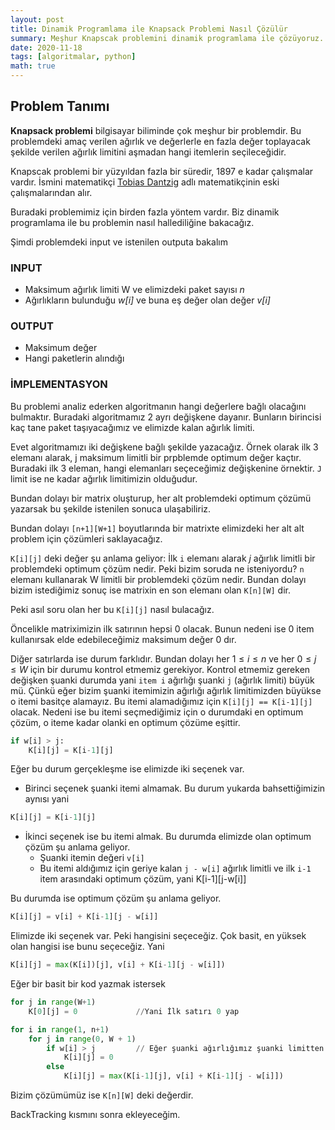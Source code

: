 ```yaml
---
layout: post
title: Dinamik Programlama ile Knapsack Problemi Nasıl Çözülür
summary: Meşhur Knapscak problemini dinamik programlama ile çözüyoruz. 
date: 2020-11-18
tags: [algoritmalar, python]
math: true
---
```



## Problem Tanımı

**Knapsack problemi** bilgisayar biliminde çok meşhur bir problemdir. Bu problemdeki amaç verilen ağırlık ve değerlerle en fazla değer toplayacak şekilde verilen ağırlık limitini aşmadan hangi itemlerin seçileceğidir. 




Knapscak problemi bir yüzyıldan fazla bir süredir, 1897 e kadar çalışmalar vardır. İsmini matematikçi [Tobias Dantzig](https://en.wikipedia.org/wiki/Tobias_Dantzig) adlı matematikçinin eski çalışmalarından alır. 

Buradaki problemimiz için birden fazla yöntem vardır. Biz dinamik programlama ile bu problemin nasıl hallediliğine bakacağız. 

Şimdi problemdeki input ve istenilen outputa bakalım

### INPUT
* Maksimum ağırlık limiti W ve elimizdeki paket sayısı *n*
* Ağırlıkların bulunduğu *w[i]* ve buna eş değer olan değer *v[i]*


### OUTPUT
* Maksimum değer
* Hangi paketlerin alındığı


### İMPLEMENTASYON
Bu problemi analiz ederken algoritmanın hangi değerlere bağlı olacağını bulmaktır. Buradaki algoritmamız 2 ayrı değişkene dayanır. Bunların birincisi kaç tane paket taşıyacağımız ve elimizde kalan ağırlık limiti.

Evet algoritmamızı iki değişkene bağlı şekilde yazacağız. Örnek olarak ilk 3 elemanı alarak, j maksimum limitli bir prpblemde optimum değer kaçtır. Buradaki ilk 3 eleman, hangi elemanları seçeceğimiz değişkenine örnektir. `J` limit ise ne kadar ağırlık limitimizin olduğudur. 

Bundan dolayı bir matrix oluşturup, her alt problemdeki optimum çözümü yazarsak bu şekilde istenilen sonuca ulaşabiliriz.

Bundan dolayı `[n+1][W+1]` boyutlarında bir matrixte elimizdeki her alt alt problem için çözümleri saklayacağız.

`K[i][j]` deki değer şu anlama geliyor: İlk `i` elemanı alarak *j* ağırlık limitli bir problemdeki optimum çözüm nedir.
Peki bizim soruda ne isteniyordu? `n` elemanı kullanarak W limitli bir problemdeki çözüm nedir. Bundan dolayı bizim istediğimiz sonuç ise matrixin en son elemanı olan `K[n][W]` dir. 

Peki asıl soru olan her bu `K[i][j]` nasıl bulacağız. 

Öncelikle matriximizin ilk satırının hepsi 0 olacak. Bunun nedeni ise 0 item kullanırsak elde edebileceğimiz maksimum değer 0 dır. 

Diğer satırlarda ise durum farklıdır. Bundan dolayı her $1\leq i \leq n$ ve her $0 \leq j \leq W$ için bir durumu kontrol etmemiz gerekiyor. Kontrol etmemiz gereken değişken şuanki durumda yani `item i` ağırlığı şuanki `j` (ağırlık limiti) büyük mü. Çünkü eğer bizim şuanki itemimizin ağırlığı ağırlık limitimizden büyükse o itemi basitçe alamayız. Bu itemi alamadığımız için `K[i][j] == K[i-1][j]` olacak. Nedeni ise bu itemi seçmediğimiz için o durumdaki en optimum çözüm, o iteme kadar olanki en optimum çözüme eşittir. 

``` python
if w[i] > j:
    K[i][j] = K[i-1][j]
```

Eğer bu durum gerçekleşme ise elimizde iki seçenek var. 

* Birinci seçenek şuanki itemi almamak. Bu durum yukarda bahsettiğimizin aynısı yani 

```python
K[i][j] = K[i-1][j]
```

* İkinci seçenek ise bu itemi almak. Bu durumda elimizde olan 
optimum çözüm şu anlama geliyor.
  * Şuanki itemin değeri `v[i]`
  * Bu itemi aldığımız için geriye kalan `j - w[i]` ağırlık limitli ve ilk `i-1` item arasındaki optimum çözüm, yani K[i-1][j-w[i]]

Bu durumda ise optimum çözüm şu anlama geliyor. 
```python
K[i][j] = v[i] + K[i-1][j - w[i]]
```

Elimizde iki seçenek var. Peki hangisini seçeceğiz. Çok basit, en yüksek olan hangisi ise bunu seçeceğiz. Yani 

```python
K[i][j] = max(K[i])[j], v[i] + K[i-1][j - w[i]])
```

Eğer bir basit bir kod yazmak istersek 

```python
for j in range(W+1)
    K[0][j] = 0             //Yani İlk satırı 0 yap

for i in range(1, n+1)
    for j in range(0, W + 1)
        if w[i] > j         // Eğer şuanki ağırlığımız şuanki limitten büyükse
            K[i][j] = 0
        else
            K[i][j] = max(K[i-1][j], v[i] + K[i-1][j - w[i]])
```

Bizim çözümümüz ise `K[n][W]` deki değerdir.


BackTracking kısmını sonra ekleyeceğim.





